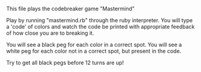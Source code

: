 This file plays the codebreaker game "Mastermind"

Play by running "mastermind.rb" through the ruby interpreter.  You will type a 'code' of colors and watch the code be printed with appropriate feedback of how close you are to breaking it.

You will see a black peg for each color in a correct spot.
You will see a white peg for each color not in a correct spot, but present in the code.

Try to get all black pegs before 12 turns are up!